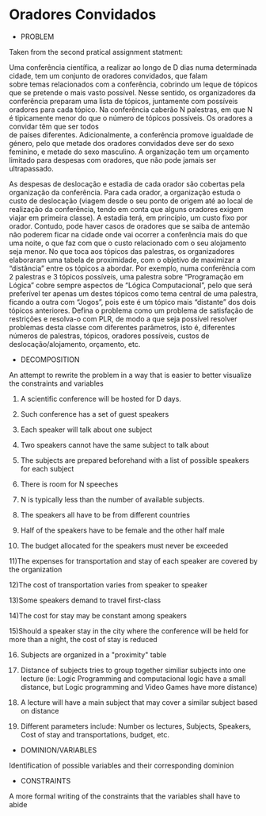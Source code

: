 # Oradores Convidados


* PROBLEM         

Taken from the second pratical assignment statment:

Uma  conferência  científica,  a  realizar  ao  longo  de  D  dias  numa  determinada  cidade,  tem  um conjunto  de  oradores  convidados,  que  falam  
sobre  temas  relacionados  com  a  conferência, cobrindo  um  leque  de tópicos  que  se  pretende  o  mais  vasto  possível.  Nesse  sentido,  os 
organizadores  da  conferência  preparam  uma  lista  de  tópicos,  juntamente  com  possíveis oradores para cada tópico.
Na conferência caberão N palestras, em que N é tipicamente menor do que o número de tópicos possíveis.  Os  oradores  a  convidar  têm  que  ser  todos  
de  países  diferentes.  Adicionalmente,  a conferência  promove  igualdade  de  género,  pelo  que  metade  dos  oradores  convidados  deve  ser do 
sexo feminino, e metade do sexo masculino. A organização tem um orçamento limitado para despesas com oradores, que não pode jamais ser ultrapassado.

As  despesas  de  deslocação  e  estadia  de  cada  orador  são  cobertas  pela  organização  da conferência. Para cada orador, a organização estuda o custo de deslocação (viagem desde o seu ponto de origem até ao local de realização da conferência, tendo em conta que alguns oradores exigem  viajar  em  primeira  classe).  A  estadia  terá,  em  princípio,  um  custo  fixo  por  orador. 
Contudo, pode haver casos de oradores que se saiba de antemão  não poderem ficar  na cidade onde vai ocorrer a conferência mais do que uma noite, o que faz com que o custo relacionado com o seu alojamento seja menor.
No que toca aos tópicos das palestras, os organizadores elaboraram uma tabela de proximidade, com o  objetivo  de  maximizar  a  “distância”  entre  os  tópicos  a  abordar.  Por  exemplo,  numa conferência com 2 palestras e 3 tópicos possíveis, uma palestra sobre “Programação em Lógica” cobre  sempre aspectos  de  “Lógica  Computacional”,  pelo  que  será  preferível  ter apenas  um destes tópicos como tema central de uma palestra, ficando a outra com “Jogos”, pois este é um tópico mais “distante” dos dois tópicos anteriores.
Defina o problema como um problema de satisfação de restrições e resolva-o com PLR, de modo a  que  seja  possível  resolver  problemas desta  classe  com  diferentes  parâmetros,  isto  é, diferentes números de palestras, tópicos, oradores possíveis, custos de deslocação/alojamento, orçamento, etc.


* DECOMPOSITION 

An attempt to rewrite the problem in a way that is easier to better visualize the constraints and variables

1) A scientific conference will be hosted for D days.

2) Such conference has a set of guest speakers

3) Each speaker will talk about one subject

4) Two speakers cannot have the same subject to talk about

5) The subjects are prepared beforehand with a list of possible speakers for each subject

6) There is room for N speeches

7) N is typically less than the number of available subjects.

8) The speakers all have to be from different countries

9) Half of the speakers have to be female and the other half male

10) The budget allocated for the speakers must never be exceeded

11)The expenses for transportation and stay of each speaker are covered by the organization

12)The cost of transportation varies from speaker to speaker

13)Some speakers demand to travel first-class

14)The cost for stay may be constant among speakers

15)Should a speaker stay in the city where the conference will be held for more than a night, the cost of stay is reduced

16) Subjects are organized in a "proximity" table

17) Distance of subjects tries to group together similiar subjects into one lecture (ie: Logic Programming and computacional logic have a small distance, but Logic programming and Video Games have more distance)

18) A lecture will have a main subject that may cover a similar subject based on distance

19) Different parameters include: Number os lectures, Subjects, Speakers, Cost of stay and transportations, budget, etc.


* DOMINION/VARIABLES

Identification of possible variables and their corresponding dominion

* CONSTRAINTS

A more formal writing of the constraints that the variables shall have to abide
